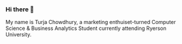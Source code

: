 ### Hi there 👋

My name is Turja Chowdhury, a marketing enthuiset-turned Computer Science
& Business Analytics Student currently attending Ryerson University.

